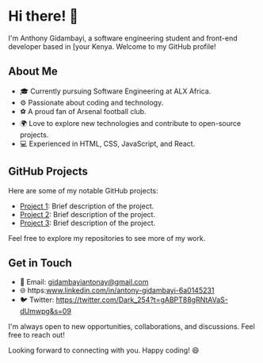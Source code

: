 # Hi there! 👋

I'm Anthony Gidambayi, a software engineering student and front-end developer based in [your Kenya. Welcome to my GitHub profile!

## About Me

- 🎓 Currently pursuing Software Engineering at ALX Africa.
- ⚙️ Passionate about coding and technology.
- ⚽️ A proud fan of Arsenal football club.
- 🌍 Love to explore new technologies and contribute to open-source projects.
- 💻 Experienced in HTML, CSS, JavaScript, and React.

## GitHub Projects

Here are some of my notable GitHub projects:

- [Project 1](link-to-project-1): Brief description of the project.
- [Project 2](link-to-project-2): Brief description of the project.
- [Project 3](link-to-project-3): Brief description of the project.

Feel free to explore my repositories to see more of my work.

## Get in Touch

- 📧 Email: gidambayiantonay@gmail.com
- 🌐 https:www.linkedin.com/in/antony-gidambayi-6a0145231
- 🐦 Twitter: https://twitter.com/Dark_254?t=gABPT88gRNtAVaS-dUmwpg&s=09

I'm always open to new opportunities, collaborations, and discussions. Feel free to reach out!

Looking forward to connecting with you. Happy coding! 😄
